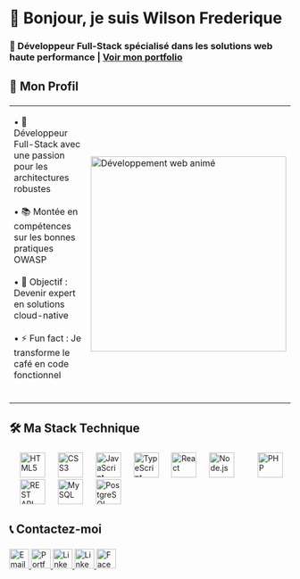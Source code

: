 <h1 align="left">👋 Bonjour, je suis Wilson Frederique</h1>

<h3 align="left">🚀 Développeur Full-Stack spécialisé dans les solutions web haute performance | <a href="https://wilsonfrederique.netlify.app/" target="_blank">Voir mon portfolio</a></h3>

###

<h2 align="left">🌟 Mon Profil</h2>

###

<table>
  <tr>
    <td width="60%">
      <p align="left">
        • 🚀 Développeur Full-Stack avec une passion pour les architectures robustes <br><br>
        • 📚 Montée en compétences sur les bonnes pratiques OWASP <br><br>
        • 🎯 Objectif : Devenir expert en solutions cloud-native <br><br>
        • ⚡ Fun fact : Je transforme le café en code fonctionnel <br><br>
      </p>
    </td>
    <td>
      <img src="https://camo.githubusercontent.com/2366b34bb903c09617990fb5fff4622f3e941349e846ddb7e73df872a9d21233/68747470733a2f2f63646e2e6472696262626c652e636f6d2f75736572732f3733303730332f73637265656e73686f74732f363538313234332f6176656e746f2e676966" width="350" alt="Développement web animé"/>
    </td>
  </tr>
</table>

###

<h2 align="left">🛠️ Ma Stack Technique</h2>

###

<div align="left">
  <!-- Web -->
  <img width="15" />
  <img src="https://cdn.jsdelivr.net/gh/devicons/devicon/icons/html5/html5-original-wordmark.svg" height="45" alt="HTML5" title="HTML5"/>
  <img width="15" />
  <img src="https://cdn.jsdelivr.net/gh/devicons/devicon/icons/css3/css3-original-wordmark.svg" height="45" alt="CSS3" title="CSS3"/>
  
  <!-- Frontend -->
  <img width="15" />
  <img src="https://cdn.jsdelivr.net/gh/devicons/devicon/icons/javascript/javascript-original.svg" height="45" alt="JavaScript" title="JavaScript"/>
  <img width="15" />
  <img src="https://cdn.jsdelivr.net/gh/devicons/devicon/icons/typescript/typescript-original.svg" height="45" alt="TypeScript" title="TypeScript"/>
  <img width="15" />
  <img src="https://cdn.jsdelivr.net/gh/devicons/devicon/icons/react/react-original.svg" height="45" alt="React" title="React"/>

  <!-- Backend -->
  <img width="15" />
  <img src="https://cdn.jsdelivr.net/gh/devicons/devicon/icons/nodejs/nodejs-original.svg" height="45" alt="Node.js" title="Node.js"/>
  <img width="15" />
  <img width="15" />
  <img src="https://cdn.jsdelivr.net/gh/devicons/devicon/icons/php/php-original.svg" height="45" alt="PHP" title="PHP"/>

  <!-- API -->
  <img width="15" />
  <img src="https://img.icons8.com/color/48/000000/api.png" height="45" alt="REST API" title="REST API"/>
  
  <!-- Base de données -->
  <img width="15" />
  <img src="https://cdn.jsdelivr.net/gh/devicons/devicon/icons/mysql/mysql-original-wordmark.svg" height="45" alt="MySQL" title="MySQL"/>
  <img width="15" />
  <img src="https://cdn.jsdelivr.net/gh/devicons/devicon/icons/postgresql/postgresql-original-wordmark.svg" height="45" alt="PostgreSQL" title="PostgreSQL"/>
</div>

###

<h2 align="left">📞 Contactez-moi</h2>

###

<p align="left">
  <a href="mailto:wilsonfrederique3@gmail.com" target="_blank">
    <img src="https://img.shields.io/badge/Gmail-D14836?style=for-the-badge&logo=gmail&logoColor=white" height="35" alt="Email"/>
  </a> 
  <a href="https://wilsonfrederique.netlify.app/" target="_blank">
    <img src="https://img.shields.io/badge/Portfolio-000000?style=for-the-badge&logo=netlify&logoColor=white" height="35" alt="Portfolio"/>
  </a>
  <a href="https://www.linkedin.com/in/wilson-frederique-500b82352/" target="_blank">
    <img src="https://raw.githubusercontent.com/FortAwesome/Font-Awesome/6.x/svgs/brands/linkedin.svg https://img.shields.io/badge/-LinkedIn-0077B5?style=for-the-badge&logo=linkedin&logoColor=white" height="35" alt="LinkedIn"/>
    <img src="https://img.shields.io/badge/-LinkedIn-0077B5?style=for-the-badge&logo=linkedin&logoColor=white" height="35" alt="LinkedIn"/>
  </a>
  <a href="https://www.facebook.com/walle.fred" target="_blank">
    <img src="https://img.shields.io/badge/Facebook-1877F2?style=for-the-badge&logo=facebook&logoColor=white" height="35" alt="Facebook"/>
  </a>
</p>
